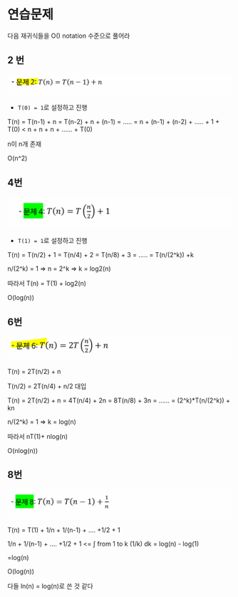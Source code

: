 # 연습문제

다음 재귀식들을 O() notation 수준으로 풀어라

## 2 번

![기초수식_2](photo/기초수식_2.PNG)

- `T(0) = 1`로 설정하고 진행

T(n) = T(n-1) + n = T(n-2) + n + (n-1) = ..... = n + (n-1) + (n-2) + ..... + 1 + T(0) < n + n + n + ...... + T(0)

n이 n개 존재

O(n^2)



## 4번

![기초수식_4](photo/기초수식_4.PNG)

- `T(1) = 1`로 설정하고 진행

T(n) = T(n/2) + 1 = T(n/4) + 2 = T(n/8) + 3 = ..... = T(n/(2^k)) +k

n/(2^k) = 1 => n = 2^k => k = log2(n)

따라서 T(n) = T(1) + log2(n)

O(log(n))




## 6번

![기초수식_6](photo/기초수식_6.PNG)

T(n) = 2T(n/2) + n

T(n/2) = 2T(n/4) + n/2 대입

T(n) = 2T(n/2) + n = 4T(n/4) + 2n = 8T(n/8) + 3n = ...... = (2^k)*T(n/(2^k)) + kn

n/(2^k) = 1 => k = log(n)

따라서 nT(1)+ nlog(n)

O(nlog(n))




## 8번

![기초수식_8](photo/기초수식_8.PNG)

T(n) = T(1) + 1/n + 1/(n-1) + .... +1/2 + 1

1/n + 1/(n-1) + .... +1/2 + 1 <= ∫ from 1 to k (1/k) dk = log(n) - log(1)

=log(n)

O(log(n))



다들 ln(n) = log(n)로 쓴 것 같다

